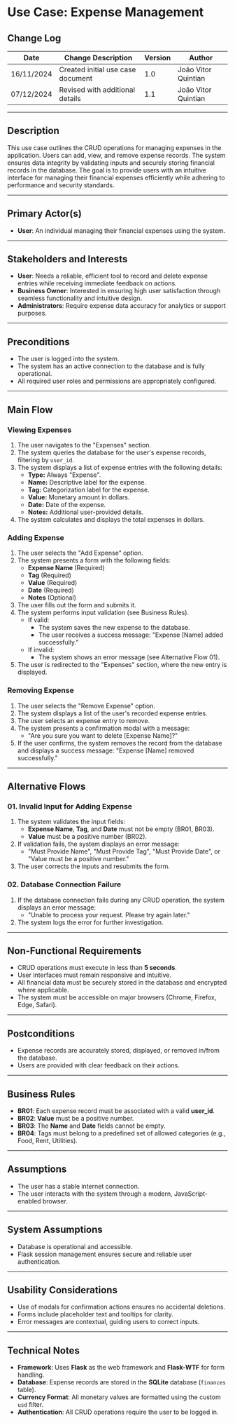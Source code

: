 # Use Case: Expense Management

## **Change Log**
| Date       | Change Description                | Version | Author              |
|------------|-----------------------------------|---------|---------------------|
| 16/11/2024 | Created initial use case document | 1.0     | João Vitor Quintian |
| 07/12/2024 | Revised with additional details   | 1.1     | João Vitor Quintian |

---

## **Description**
This use case outlines the CRUD operations for managing expenses in the application. Users can add, view, and remove expense records. The system ensures data integrity by validating inputs and securely storing financial records in the database. The goal is to provide users with an intuitive interface for managing their financial expenses efficiently while adhering to performance and security standards.

---

## **Primary Actor(s)**
- **User**: An individual managing their financial expenses using the system.

---

## **Stakeholders and Interests**
- **User**: Needs a reliable, efficient tool to record and delete expense entries while receiving immediate feedback on actions.
- **Business Owner**: Interested in ensuring high user satisfaction through seamless functionality and intuitive design.
- **Administrators**: Require expense data accuracy for analytics or support purposes.

---

## **Preconditions**
- The user is logged into the system.
- The system has an active connection to the database and is fully operational.
- All required user roles and permissions are appropriately configured.

---

## **Main Flow**
### **Viewing Expenses**
1. The user navigates to the "Expenses" section.
2. The system queries the database for the user's expense records, filtering by `user_id`.
3. The system displays a list of expense entries with the following details:
   - **Type:** Always "Expense".
   - **Name:** Descriptive label for the expense.
   - **Tag:** Categorization label for the expense.
   - **Value:** Monetary amount in dollars.
   - **Date:** Date of the expense.
   - **Notes:** Additional user-provided details.
4. The system calculates and displays the total expenses in dollars.

### **Adding Expense**
1. The user selects the "Add Expense" option.
2. The system presents a form with the following fields:
   - **Expense Name** (Required)
   - **Tag** (Required)
   - **Value** (Required)
   - **Date** (Required)
   - **Notes** (Optional)
3. The user fills out the form and submits it.
4. The system performs input validation (see Business Rules).
   - If valid:
     - The system saves the new expense to the database.
     - The user receives a success message: "Expense [Name] added successfully."
   - If invalid:
     - The system shows an error message (see Alternative Flow 01).
5. The user is redirected to the "Expenses" section, where the new entry is displayed.

### **Removing Expense**
1. The user selects the "Remove Expense" option.
2. The system displays a list of the user's recorded expense entries.
3. The user selects an expense entry to remove.
4. The system presents a confirmation modal with a message:
   - "Are you sure you want to delete [Expense Name]?"
5. If the user confirms, the system removes the record from the database and displays a success message: "Expense [Name] removed successfully."

---

## **Alternative Flows**
### **01. Invalid Input for Adding Expense**
1. The system validates the input fields:
   - **Expense Name**, **Tag**, and **Date** must not be empty (BR01, BR03).
   - **Value** must be a positive number (BR02).
2. If validation fails, the system displays an error message:
   - "Must Provide Name", "Must Provide Tag", "Must Provide Date", or "Value must be a positive number."
3. The user corrects the inputs and resubmits the form.

### **02. Database Connection Failure**
1. If the database connection fails during any CRUD operation, the system displays an error message:
   - "Unable to process your request. Please try again later."
2. The system logs the error for further investigation.

---

## **Non-Functional Requirements**
- CRUD operations must execute in less than **5 seconds**.
- User interfaces must remain responsive and intuitive.
- All financial data must be securely stored in the database and encrypted where applicable.
- The system must be accessible on major browsers (Chrome, Firefox, Edge, Safari).

---

## **Postconditions**
- Expense records are accurately stored, displayed, or removed in/from the database.
- Users are provided with clear feedback on their actions.

---

## **Business Rules**
- **BR01**: Each expense record must be associated with a valid **user_id**.
- **BR02**: **Value** must be a positive number.
- **BR03**: The **Name** and **Date** fields cannot be empty.
- **BR04**: Tags must belong to a predefined set of allowed categories (e.g., Food, Rent, Utilities).

---

## **Assumptions**
- The user has a stable internet connection.
- The user interacts with the system through a modern, JavaScript-enabled browser.

---

## **System Assumptions**
- Database is operational and accessible.
- Flask session management ensures secure and reliable user authentication.

---

## **Usability Considerations**
- Use of modals for confirmation actions ensures no accidental deletions.
- Forms include placeholder text and tooltips for clarity.
- Error messages are contextual, guiding users to correct inputs.

---

## **Technical Notes**
- **Framework**: Uses **Flask** as the web framework and **Flask-WTF** for form handling.
- **Database**: Expense records are stored in the **SQLite** database (`finances` table).
- **Currency Format**: All monetary values are formatted using the custom `usd` filter.
- **Authentication**: All CRUD operations require the user to be logged in.
